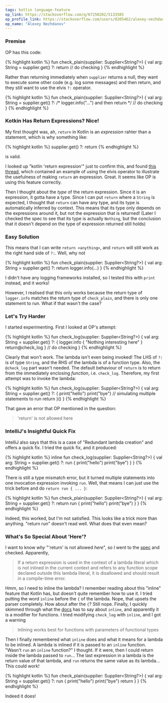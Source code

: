 ```yaml
---
tags: kotlin language-feature
op_link: https://stackoverflow.com/q/67250202/5133585
op_profile_link: https://stackoverflow.com/users/8205462/alexey-nezhdanov
op_name: "Alexey Nezhdanov"
---
```


### Premise

OP has this code:

{% highlight kotlin %}
fun check_plain(supplier: Supplier<String?>) {
    val arg: String = supplier.get() ?: return
    // do checking
}
{% endhighlight %}

Rather than returning immediately when `supplier` returns a null, they want to execute some other code (e.g. log some messages) and then return, and they still want to use the elvis `?:` operator.

{% highlight kotlin %}
fun check_plain(supplier: Supplier<String?>) {
    val arg: String = supplier.get() ?: /* logger.info("...") and then return */
    // do checking
}
{% endhighlight %}

### Kotkin Has Return Expressions? Nice!

My first thought was, ah, `return` in Kotlin is an _expression_ rahter than a statement, which is why something like:

{% highlight kotlin %}
supplier.get() ?: return
{% endhighlight %}

is valid.

I looked up "kotlin 'return expression'" just to confirm this, and found [this thread](https://discuss.kotlinlang.org/t/why-return-and-throw-is-expression-and-not-statement/10891), which contained an example of using the elvis operator to illustrate the usefulness of making `return` an expression. Great. It seems like OP is using this feature correctly.

Then I thought about the _type_ of the return expression. Since it is an expression, it gotta have a type. Since I can put `return` where a `String` is expected, I thought that `return` can have any type, and its type is automatically inferred by context. This means that its type only depends on the expressions around it, but not the expression that is returned! (Later I checked the spec to see that its type is actually `Nothing`, but the conclusion that it doesn't depend on the type of expression returned still holds)

### Easy Solution

This means that I can write `return <anything>`, and `return` will still work as the right hand side of `?:`. Well, why not

{% highlight kotlin %}
fun check_plain(supplier: Supplier<String?>) {
    val arg: String = supplier.get() ?: return logger.info(...)
}
{% endhighlight %}

I didn't have any logging frameworks installed, so I tested this with `print` instead, and it works!

However, I realised that this only works because the return type of `logger.info` matches the return type of `check_plain`, and there is only one statement to run. What if that wasn't the case?

### Let's Try Harder

I started experimenting. First I looked at OP's attempt:

{% highlight kotlin %}
fun check_log(supplier: Supplier<String?>) {
    val arg: String = supplier.get() ?: {
        logger.info { "Nothing interesting here" }
        return@check_log
    }
    // do checking
}
{% endhighlight %}

Clearly that won't work. The lambda isn't even being invoked! The LHS of `?:` is of type `String`, and the RHS of the lambda is of a function type. Also, the `@check_log` part wasn't needed. The default behaviour of `return` is to return from the immediately enclosing _function_, i.e. `check_log`. Therefore, my first attempt was to invoke the lambda:

{% highlight kotlin %}
fun check_log(supplier: Supplier<String?>) {
    val arg: String = supplier.get() ?: {
        print("hello")
        print("bye") // simulating multiple statements to run
        return
    }()
}
{% endhighlight %}

That gave an error that OP mentioned in the question:

> 'return' is not allowed here

### IntelliJ's Insightful Quick Fix

IntelliJ also says that this is a case of "Redundant lambda creation" and offers a quick fix. I tried the quick fix, and it produced:

{% highlight kotlin %}
inline fun check_log(supplier: Supplier<String?>) {
    val arg: String = supplier.get() ?: run {
        print("hello")
        print("bye")
    }
}
{% endhighlight %}

There is still a type mismatch error, but it turned  multiple statements into one invocation expression invoking `run`. Well, that means I can just use the trick before and do `return run { ... }`:

{% highlight kotlin %}
fun check_plain(supplier: Supplier<String?>) {
    val arg: String = supplier.get() ?: return run {
        print("hello")
        print("bye")
    }
}
{% endhighlight %}

Indeed, this worked, but I'm not satisfied. This looks like a trick more than anything. "return run" doesn't read well. What does that even mean?

### What's So Special About 'Here'?

I want to know _why_ "'return' is not allowed _here_", so I went to the [spec](https://kotlinlang.org/spec/expressions.html#return-expressions) and checked. Apparently,

> If a return expression is used in the context of a lambda literal which is not inlined in the current context and refers to any function scope declared outside this lambda literal, it is disallowed and should result in a compile-time error.

Hmm, so I need to inline the lambda? I remember reading about this "inline" feature that Kotlin has, but doesn't quite remember how to use it. I tried putting the word `inline` before the `{` of the lambda. Nope, that upsets the parser completely. How about after the `{`? Still nope. Finally, I quickly skimmed through what the [docs](https://kotlinlang.org/docs/inline-functions.html) has to say about `inline`, and apparently it is a modifier for functions. I tried modifying `check_log` with `inline`, and I got a warning 

> Inlining works best for functions with parameters of functional types

Then I finally remembered what `inline` does and what it means for a lambda to be inlined. A lambda is inlined if it is passed to an `inline` function. "Wasn't `run` an `inline` function?" I thought. If it were, then I could return inside the lambda passed to `run`... The last expression in a lambda is the return value of that lambda, and `run` returns the same value as its lambda... This could work!

{% highlight kotlin %}
fun check_plain(supplier: Supplier<String?>) {
    val arg: String = supplier.get() ?: run {
        print("hello")
        print("bye")
        return
    }
}
{% endhighlight %}

Indeed it does!